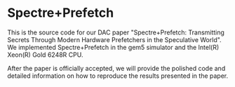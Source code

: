 # Spectre+Prefetch 

This is the source code for our DAC paper "Spectre+Prefetch: Transmitting Secrets Through Modern Hardware Prefetchers in the Speculative World". We implemented Spectre+Prefetch in the gem5 simulator and the Intel(R) Xeon(R) Gold 6248R CPU.

After the paper is officially accepted, we will provide the polished code and detailed information on how to reproduce the results presented in the paper.